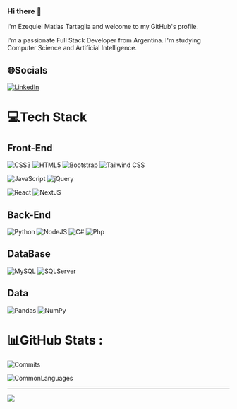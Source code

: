 ### Hi there 👋

I'm Ezequiel Matias Tartaglia and welcome to my GitHub's profile.

I'm a passionate Full Stack Developer from Argentina. I'm studying Computer Science and Artificial Intelligence.


## 🌐Socials
[![LinkedIn](https://img.shields.io/badge/LinkedIn-%230077B5.svg?logo=linkedin&logoColor=white)](https://www.linkedin.com/in/ezequieltartaglia/)

# 💻Tech Stack

## Front-End

![CSS3](https://img.shields.io/badge/css3-%231572B6?logo=css3&logoColor=white) ![HTML5](https://img.shields.io/badge/html5-%23E34F26?logo=html5&logoColor=white) ![Bootstrap](https://img.shields.io/badge/bootstrap-%23563D7C?logo=bootstrap&logoColor=white) ![Tailwind CSS](https://img.shields.io/badge/-Tailwind%20CSS-38B2AC?logo=tailwind-css&logoColor=white)
 

![JavaScript](https://img.shields.io/badge/javascript-%23323330?logo=javascript&logoColor=%23F7DF1E) ![jQuery](https://img.shields.io/badge/jquery-%230769AD?logo=jquery&logoColor=white) 

![React](https://img.shields.io/badge/react-%2320232a?logo=react&logoColor=%2361DAFB) ![NextJS](https://img.shields.io/badge/Next.js-%2320232a?logo=Next.js&logoColor=white)

## Back-End

![Python](https://img.shields.io/badge/python-3670A0?logo=python&logoColor=ffdd54) ![NodeJS](https://img.shields.io/badge/node.js-6DA55F?logo=node.js&logoColor=white) ![C#](https://img.shields.io/badge/CSharp-%2300f?logo=CSharp&logoColor=white) ![Php](https://img.shields.io/badge/Php-%23563D7C?logo=php&logoColor=white)

## DataBase

![MySQL](https://img.shields.io/badge/mysql-%2300f?logo=mysql&logoColor=white) ![SQLServer](https://img.shields.io/badge/Microsoft%20SQL%20Server-grey?logo=Microsoft%20SQL%20Server&logoColor=white)


## Data

![Pandas](https://img.shields.io/badge/pandas-%23150458.svg?style=for-the-badge&logo=pandas&logoColor=white) ![NumPy](https://img.shields.io/badge/numpy-%23013243.svg?style=for-the-badge&logo=numpy&logoColor=white)

# 📊GitHub Stats :
![Commits](https://github-readme-streak-stats.herokuapp.com/?user=EzequielTartaglia&theme=radical&hide_border=false) 

![CommonLanguages](https://github-readme-stats.vercel.app/api/top-langs/?username=EzequielTartaglia&theme=radical&hide_border=false&include_all_commits=true&count_private=true&layout=compact)

---
[![](https://visitcount.itsvg.in/api?id=EzequielTartaglia&icon=0&color=0)](https://visitcount.itsvg.in)
